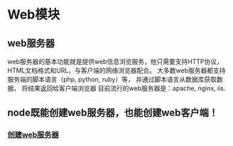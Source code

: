 # Web模块
## web服务器
web服务器的基本功能就是提供web信息浏览服务，他只需要支持HTTP协议，HTML文档格式和URL，与客户端的网络浏览器配合。
大多数web服务器都支持服务端的脚本语言（php, python, ruby）等， 并通过脚本语言从数据库获取数据， 将结果返回给客户端浏览器
目前流行的web服务器是：apache, nginx, iis.

## node既能创建web服务器，也能创建web客户端！
### [创建web服务器](../tryNode/web服务器.js)


